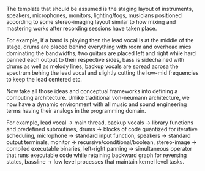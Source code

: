 The template that should be assumed is the staging layout of instruments, speakers, microphones, monitors, lighting/fogs, musicians positioned according to some stereo-imaging layout similar to how mixing and mastering works after recording sessions have taken place.

For example, if a band is playing then the lead vocal is at the middle of the stage, drums are placed behind everything with room and overhead mics dominating the bandwidths, two guitars are placed left and right while hard panned each output to their respective sides, bass is sidechained with drums as well as melody lines, backup vocals are spread acrosa the spectrum behing the lead vocal and slightly cutting the low-mid frequencies to keep the lead centered etc.


Now take all those ideas and conceptual frameworks into defining a computing architecture. Unlike traditional von-neumann architecture, we now have a dynamic environment with all music and sound engineering terms having their analogs in the programming domain.

For example, lead vocal -> main thread, backup vocals -> library functions and predefined subroutines, drums -> blocks of code quantized for iterative scheduling, microphone -> standard input function, speakers -> standard output terminals, monitor -> recursive/conditional/boolean, stereo-image -> compiled executable binaries, left-right panning -> simultaneous operator that runs executable code while retaining backward graph for reversing states, bassline -> low level processes that maintain kernel level tasks.
